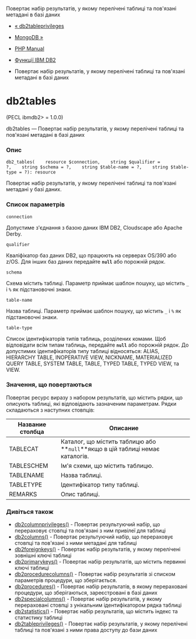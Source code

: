 Повертає набір результатів, у якому перелічені таблиці та пов'язані метадані в базі даних

-   [« db2tableprivileges](function.db2-table-privileges.html)
    
-   [MongoDB »](set.mongodb.md)
    
-   [PHP Manual](index.md)
    
-   [Функції IBM DB2](ref.ibm-db2.html)
    
-   Повертає набір результатів, у якому перелічені таблиці та пов'язані метадані в базі даних
    

# db2tables

(PECL ibmdb2> = 1.0.0)

db2tables — Повертає набір результатів, у якому перелічені таблиці та пов'язані метадані в базі даних

### Опис

```methodsynopsis
db2_tables(    resource $connection,    string $qualifier = ?,    string $schema = ?,    string $table-name = ?,    string $table-type = ?): resource
```

Повертає набір результатів, у якому перелічені таблиці та пов'язані метадані у базі даних.

### Список параметрів

`connection`

Допустиме з'єднання з базою даних IBM DB2, Cloudscape або Apache Derby.

`qualifier`

Кваліфікатор баз даних DB2, що працюють на серверах OS/390 або z/OS. Для інших баз даних передайте **`null`** або порожній рядок.

`schema`

Схема містить таблиці. Параметр приймає шаблон пошуку, що містить `_` і `%` як підстановочні знаки.

`table-name`

Назва таблиці. Параметр приймає шаблон пошуку, що містить `_` і `%` як підстановочні знаки.

`table-type`

Список ідентифікаторів типів таблиць, розділених комами. Щоб відповідати всім типам таблиць, передайте **`null`** або порожній рядок. До допустимих ідентифікаторів типу таблиці відносяться: ALIAS, HIERARCHY TABLE, INOPERATIVE VIEW, NICKNAME, MATERIALIZED QUERY TABLE, SYSTEM TABLE, TABLE, TYPED TABLE, TYPED VIEW, та VIEW.

### Значення, що повертаються

Повертає ресурс виразу з набором результатів, що містить рядки, що описують таблиці, які відповідають зазначеним параметрам. Рядки складаються з наступних стовпців:

| Название столбца | Описание |
| --- | --- |
| TABLECAT | Каталог, що містить таблицю або \*\*`null`\*\*якщо в цій таблиці немає каталогів. |
| TABLESCHEM | Ім'я схеми, що містить таблицю. |
| TABLENAME | Назва таблиці. |
| TABLETYPE | Ідентифікатор типу таблиці. |
| REMARKS | Опис таблиці. |

### Дивіться також

-   [db2columnprivileges()](function.db2-column-privileges.html) - Повертає результуючий набір, що перераховує стовпці та пов'язані з ним привілеї для таблиці
-   [db2columns()](function.db2-columns.html) - Повертає результуючий набір, що перераховує стовпці та пов'язані з ними метадані для таблиці
-   [db2foreignkeys()](function.db2-foreign-keys.html) - Повертає набір результатів, у якому перелічені зовнішні ключі таблиці
-   [db2primarykeys()](function.db2-primary-keys.html) - Повертає набір результатів, що містить первинні ключі таблиці
-   [db2procedurecolumns()](function.db2-procedure-columns.html) - Повертає набір результатів зі списком параметрів процедури, що зберігається.
-   [db2procedures()](function.db2-procedures.html) - Повертає набір результатів, в якому перераховані процедури, що зберігаються, зареєстровані в базі даних
-   [db2specialcolumns()](function.db2-special-columns.html) - Повертає набір результатів, у якому перераховані стовпці з унікальним ідентифікатором рядка таблиці
-   [db2statistics()](function.db2-statistics.html) - Повертає набір результатів, що містить індекс та статистику таблиці
-   [db2tableprivileges()](function.db2-table-privileges.html) - Повертає набір результатів, у якому перелічені таблиці та пов'язані з ними права доступу до бази даних